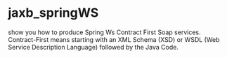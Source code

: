 # jaxb_springWS

show you how to produce Spring Ws Contract First Soap services. Contract-First means starting with an XML Schema (XSD) or WSDL (Web Service Description Language) followed by the Java Code. 
